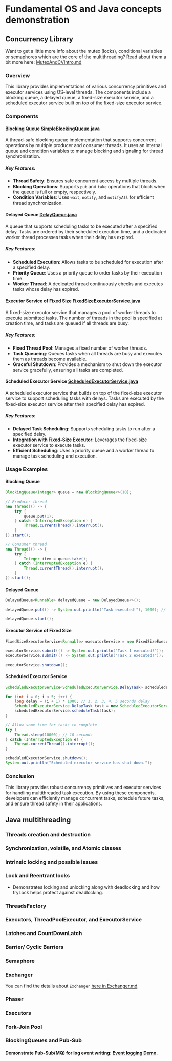 # Fundamental OS and Java concepts demonstration

## Concurrency Library
Want to get a little more info about the mutex (locks), conditional variables or semaphores which are the core of the multithreading? Read about them a bit more here: [MutexAndCVIntro.md](src/main/java/dileepshah/dev/os/concurrency/MutexAndCVIntro.md)
### Overview
This library provides implementations of various concurrency primitives and executor services using OS-level threads. The components include a blocking queue, a delayed queue, a fixed-size executor service, and a scheduled executor service built on top of the fixed-size executor service.

### Components

#### Blocking Queue [SimpleBlockingQueue.java](src/main/java/dileepshah/dev/os/concurrency/SimpleBlockingQueue.java)

A thread-safe blocking queue implementation that supports concurrent operations by multiple producer and consumer threads. It uses an internal queue and condition variables to manage blocking and signaling for thread synchronization.

##### Key Features:
- **Thread Safety**: Ensures safe concurrent access by multiple threads.
- **Blocking Operations**: Supports `put` and `take` operations that block when the queue is full or empty, respectively.
- **Condition Variables**: Uses `wait`, `notify`, and `notifyAll` for efficient thread synchronization.

#### Delayed Queue [DelayQueue.java](src/main/java/dileepshah/dev/os/concurrency/DelayQueue.java)
A queue that supports scheduling tasks to be executed after a specified delay. Tasks are ordered by their scheduled execution time, and a dedicated worker thread processes tasks when their delay has expired.

##### Key Features:
- **Scheduled Execution**: Allows tasks to be scheduled for execution after a specified delay.
- **Priority Queue**: Uses a priority queue to order tasks by their execution time.
- **Worker Thread**: A dedicated thread continuously checks and executes tasks whose delay has expired.

#### Executor Service of Fixed Size [FixedSizeExecutorService.java](src/main/java/dileepshah/dev/os/concurrency/FixedSizeExecutorService.java)
A fixed-size executor service that manages a pool of worker threads to execute submitted tasks. The number of threads in the pool is specified at creation time, and tasks are queued if all threads are busy.

##### Key Features:
- **Fixed Thread Pool**: Manages a fixed number of worker threads.
- **Task Queueing**: Queues tasks when all threads are busy and executes them as threads become available.
- **Graceful Shutdown**: Provides a mechanism to shut down the executor service gracefully, ensuring all tasks are completed.

#### Scheduled Executor Service [ScheduledExecutorService.java](src/main/java/dileepshah/dev/os/concurrency/ScheduledExecutorService.java)
A scheduled executor service that builds on top of the fixed-size executor service to support scheduling tasks with delays. Tasks are executed by the fixed-size executor service after their specified delay has expired.

##### Key Features:
- **Delayed Task Scheduling**: Supports scheduling tasks to run after a specified delay.
- **Integration with Fixed-Size Executor**: Leverages the fixed-size executor service to execute tasks.
- **Efficient Scheduling**: Uses a priority queue and a worker thread to manage task scheduling and execution.

### Usage Examples

#### Blocking Queue
```java
BlockingQueue<Integer> queue = new BlockingQueue<>(10);

// Producer thread
new Thread(() -> {
    try {
        queue.put(1);
    } catch (InterruptedException e) {
        Thread.currentThread().interrupt();
    }
}).start();

// Consumer thread
new Thread(() -> {
    try {
        Integer item = queue.take();
    } catch (InterruptedException e) {
        Thread.currentThread().interrupt();
    }
}).start();
```

#### Delayed Queue
```java
DelayedQueue<Runnable> delayedQueue = new DelayedQueue<>();

delayedQueue.put(() -> System.out.println("Task executed!"), 1000); // Delay of 1 second

delayedQueue.start();
```

#### Executor Service of Fixed Size
```java
FixedSizeExecutorService<Runnable> executorService = new FixedSizeExecutorService<>(2);

executorService.submit(() -> System.out.println("Task 1 executed!"));
executorService.submit(() -> System.out.println("Task 2 executed!"));

executorService.shutdown();
```

#### Scheduled Executor Service
```java
ScheduledExecutorService<ScheduledExecutorService.DelayTask> scheduledExecutorService = new ScheduledExecutorService<>(2);

for (int i = 0; i < 5; i++) {
    long delay = (i + 1) * 1000; // 1, 2, 3, 4, 5 seconds delay
    ScheduledExecutorService.DelayTask task = new ScheduledExecutorService.DelayTask(i, delay);
    scheduledExecutorService.scheduleTask(task);
}

// Allow some time for tasks to complete
try {
    Thread.sleep(10000); // 10 seconds
} catch (InterruptedException e) {
    Thread.currentThread().interrupt();
}

scheduledExecutorService.shutdown();
System.out.println("Scheduled executor service has shut down.");
```

### Conclusion
This library provides robust concurrency primitives and executor services for handling multithreaded task execution. By using these components, developers can efficiently manage concurrent tasks, schedule future tasks, and ensure thread safety in their applications.

## Java multithreading

### Threads creation and destruction

### Synchronization, volatile, and Atomic classes

### Intrinsic locking and possible issues

### Lock and Reentrant locks
- Demonstrates locking and unlocking along with deadlocking and how tryLock helps protect against deadlocking.

### ThreadsFactory 
### Executors, ThreadPoolExecutor, and ExecutorService

### Latches and CountDownLatch

### Barrier/ Cyclic Barriers

### Semaphore

### Exchanger

You can find the details about `Exchanger` [here in Exchanger.md](src/main/java/dileepshah/dev/multithreading/exchanger/Exchanger.md).

### Phaser
### Executors
### Fork-Join Pool

### BlockingQueues and Pub-Sub
#### Demonstrate Pub-Sub(MQ) for log event writing: [Event logging Demo](src/main/java/dileepshah/dev/eventlogging/README.md).
